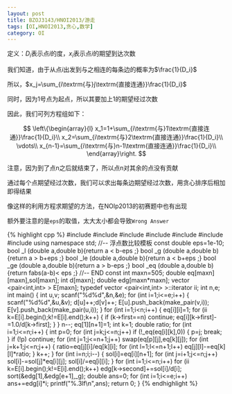 ```yaml
---
layout: post
title: BZOJ3143/HNOI2013/游走
tags: [OI,HNOI2013,贪心,数学]
category: OI
---
```


定义：$D_i$表示点$i$的度，$x_i$表示点$i$的期望到达次数

我们知道，由于从点$i$出发到与之相连的每条边的概率为$\frac{1}{D_i}$

所以，$x_j=\sum_{i\textrm{与}j\textrm{直接连通}}\frac{1}{D_i}$

同时，因为1号点为起点，所以其要加上1的期望经过次数

因此，我们可列方程组如下：

$$
\left\{\begin{array}{l}
x_1=1+\sum_{i\textrm{与}1\textrm{直接连通}}\frac{1}{D_i}\\
x_2=\sum_{i\textrm{与}2\textrm{直接连通}}\frac{1}{D_i}\\
\vdots\\
x_{n-1}=\sum_{i\textrm{与}n-1\textrm{直接连通}}\frac{1}{D_i}\\
\end{array}\right.
$$

注意，因为到了点n之后就结束了，所以点n对其余的点没有贡献

通过每个点期望经过次数，我们可以求出每条边期望经过次数，用贪心排序后相加即得结果

像这样的利用方程求期望的方法，在NOIp2013的初赛题中也有出现

额外要注意的是`eps`的取值，太大太小都会导致`Wrong Answer`

{% highlight cpp %}
#include <iostream>
#include <cstdio>
#include <cstring>
#include <algorithm>
#include <cmath>
#include <vector>
#include <utility>
using namespace std;
//-- 浮点数比较模板
const double eps=1e-10;
bool _l  (double a,double b){return a        < b-eps ;}
bool _g  (double a,double b){return a        > b+eps ;}
bool _le (double a,double b){return a        < b+eps ;}
bool _ge (double a,double b){return a        > b-eps ;}
bool _eq (double a,double b){return fabs(a-b)< eps   ;}
//-- END
const int maxn=505;
double eq[maxn][maxn],sol[maxn];
int d[maxn];
double edg[maxn*maxn];
vector <pair<int,int> > E[maxn];
typedef vector <pair<int,int> >::iterator ii;
int n,e;
int main()
{
    int u,v;
    scanf("%d%d",&n,&e);
    for (int i=1;i<=e;i++)
    {
        scanf("%d%d",&u,&v);
        d[u]++;d[v]++;
        E[u].push_back(make_pair(v,i));
        E[v].push_back(make_pair(u,i));
    }
    for (int i=1;i<n;i++)
    {
        eq[i][i]=1;
        for (ii k=E[i].begin();k!=E[i].end();k++)
        {
            if (k->first==n)
                continue;
            eq[i][k->first]-=1.0/d[k->first];
        }
    }
    n--;
    eq[1][n+1]=1;
    int k=1;
    double ratio;
    for (int i=1;i<=n;i++)
    {
        int p=0;
        for (int j=k;j<=n;j++)
            if (!_eq(eq[i][k],0))
            {
                p=j;
                break;
            }
        if (!p)
            continue;
        for (int j=1;j<=n+1;j++)
            swap(eq[p][j],eq[k][j]);
        for (int j=k+1;j<=n;j++)
        {
            ratio=eq[j][i]/eq[k][i];
            for (int l=1;l<=n+1;l++)
                eq[j][l]-=eq[k][l]*ratio;
        }
        k++;
    }
    for (int i=n;i;i--)
    {
        sol[i]=eq[i][n+1];
        for (int j=i+1;j<=n;j++)
            sol[i]-=sol[j]*eq[i][j];
        sol[i]/=eq[i][i];
    }
    for (int i=1;i<=n;i++)
        for (ii k=E[i].begin();k!=E[i].end();k++)
            edg[k->second]+=sol[i]/d[i];
    sort(&edg[1],&edg[e+1],_g);
    double ans=0;
    for (int i=1;i<=e;i++)
        ans+=edg[i]*i;
    printf("%.3lf\n",ans);
    return 0;
}
{% endhighlight %}
